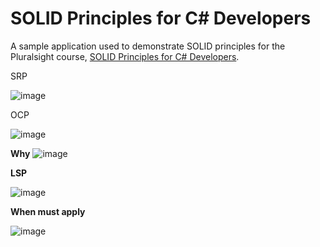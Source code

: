 # SOLID Principles for C# Developers

A sample application used to demonstrate SOLID principles for the Pluralsight course, [SOLID Principles for C# Developers](https://app.pluralsight.com/library/courses/csharp-solid-principles).

SRP

![image](https://user-images.githubusercontent.com/40399697/236697190-5e1e803c-dfa0-4b1e-b8c2-c7fe87fbf97c.png)

OCP

![image](https://user-images.githubusercontent.com/40399697/236697342-eb3e9114-0115-4794-92fc-f7ade2e58026.png)

**Why**
![image](https://user-images.githubusercontent.com/40399697/236708717-777803d5-2e9a-4990-8e15-7a46d6d32661.png)


**LSP**

![image](https://user-images.githubusercontent.com/40399697/236974426-3c24014f-3f7f-40b9-8428-8eb760e5ba9c.png)

**When must apply**

![image](https://github.com/johanalex566/ArdalisRating-SOLID-Samples/assets/40399697/ba133813-53c8-40df-81e1-0810c7c3c0e7)
